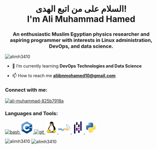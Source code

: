 <h1 align="center">
  السلام على من اتبع الهدى!<br>
  I'm Ali Muhammad Hamed
</h1>
<h3 align="center">An enthusiastic Muslim Egyptian physics researcher and aspiring programmer with interests in Linux administration, DevOps, and data science.</h3>

<p align="left"> <img src="https://komarev.com/ghpvc/?username=alimh3410&label=Profile%20views&color=0e75b6&style=flat" alt="alimh3410" /> </p>

- 🌱 I’m currently learning **DevOps Technologies and Data Science**

- 📫 How to reach me **aliibnmohamed10@gmail.com**

<h3 align="left">Connect with me:</h3>
<p align="left">
<a href="https://linkedin.com/in/ali-muhammad-825b7918a" target="blank"><img align="center" src="https://raw.githubusercontent.com/rahuldkjain/github-profile-readme-generator/master/src/images/icons/Social/linked-in-alt.svg" alt="ali-muhammad-825b7918a" height="30" width="40" /></a>
</p>

<h3 align="left">Languages and Tools:</h3>
<p align="left"> <a href="https://www.gnu.org/software/bash/" target="_blank" rel="noreferrer"> <img src="https://www.vectorlogo.zone/logos/gnu_bash/gnu_bash-icon.svg" alt="bash" width="40" height="40"/> </a> <a href="https://www.w3schools.com/cpp/" target="_blank" rel="noreferrer"> <img src="https://raw.githubusercontent.com/devicons/devicon/master/icons/cplusplus/cplusplus-original.svg" alt="cplusplus" width="40" height="40"/> </a> <a href="https://git-scm.com/" target="_blank" rel="noreferrer"> <img src="https://www.vectorlogo.zone/logos/git-scm/git-scm-icon.svg" alt="git" width="40" height="40"/> </a> <a href="https://www.linux.org/" target="_blank" rel="noreferrer"> <img src="https://raw.githubusercontent.com/devicons/devicon/master/icons/linux/linux-original.svg" alt="linux" width="40" height="40"/> </a> <a href="https://www.mysql.com/" target="_blank" rel="noreferrer"> <img src="https://raw.githubusercontent.com/devicons/devicon/master/icons/mysql/mysql-original-wordmark.svg" alt="mysql" width="40" height="40"/> </a> <a href="https://pandas.pydata.org/" target="_blank" rel="noreferrer"> <img src="https://raw.githubusercontent.com/devicons/devicon/2ae2a900d2f041da66e950e4d48052658d850630/icons/pandas/pandas-original.svg" alt="pandas" width="40" height="40"/> </a> <a href="https://www.python.org" target="_blank" rel="noreferrer"> <img src="https://raw.githubusercontent.com/devicons/devicon/master/icons/python/python-original.svg" alt="python" width="40" height="40"/> </a> </p>

<p><img align="left" src="https://github-readme-stats.vercel.app/api/top-langs?username=alimh3410&show_icons=true&locale=en&layout=compact" alt="alimh3410" /></p>

<p>&nbsp;<img align="center" src="https://github-readme-stats.vercel.app/api?username=alimh3410&show_icons=true&locale=en" alt="alimh3410" /></p>

